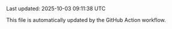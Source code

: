 Last updated: 2025-10-03 09:11:38 UTC

This file is automatically updated by the GitHub Action workflow.
